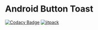 # Android Button Toast

[![Codacy Badge](https://app.codacy.com/project/badge/Grade/912dadb940954419b5478ea10fdcc0d7)](https://app.codacy.com/gh/debacodex/android-button-toast/dashboard?utm_source=gh&utm_medium=referral&utm_content=&utm_campaign=Badge_grade) [![jitpack](https://jitpack.io/v/debacodex/android-button-toast.svg)](https://jitpack.io/#debacodex/android-button-toast)
